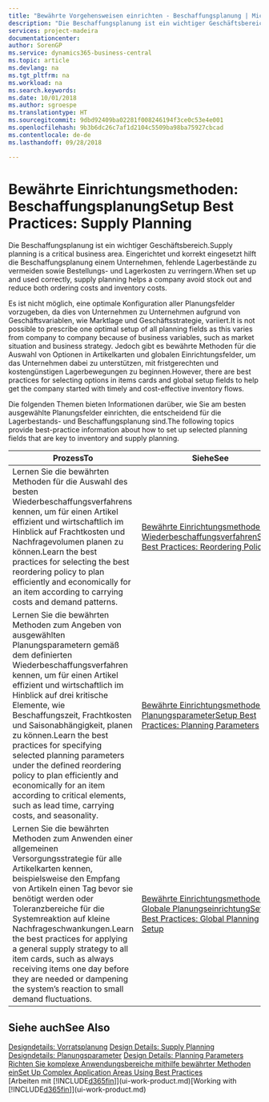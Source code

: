 ```yaml
---
title: "Bewährte Vorgehensweisen einrichten - Beschaffungsplanung | Microsoft Docs"
description: "Die Beschaffungsplanung ist ein wichtiger Geschäftsbereich. Eingerichtet und korrekt eingesetzt hilft die Beschaffungsplanung einem Unternehmen, fehlende Lagerbestände zu vermeiden sowie Bestellungs- und Lagerkosten zu verringern."
services: project-madeira
documentationcenter: 
author: SorenGP
ms.service: dynamics365-business-central
ms.topic: article
ms.devlang: na
ms.tgt_pltfrm: na
ms.workload: na
ms.search.keywords: 
ms.date: 10/01/2018
ms.author: sgroespe
ms.translationtype: HT
ms.sourcegitcommit: 9dbd92409ba02281f008246194f3ce0c53e4e001
ms.openlocfilehash: 9b3b6dc26c7af1d2104c5509ba98ba75927cbcad
ms.contentlocale: de-de
ms.lasthandoff: 09/28/2018

---
```

# <a name="setup-best-practices-supply-planning"></a><span data-ttu-id="e47e2-104">Bewährte Einrichtungsmethoden: Beschaffungsplanung</span><span class="sxs-lookup"><span data-stu-id="e47e2-104">Setup Best Practices: Supply Planning</span></span>
<span data-ttu-id="e47e2-105">Die Beschaffungsplanung ist ein wichtiger Geschäftsbereich.</span><span class="sxs-lookup"><span data-stu-id="e47e2-105">Supply planning is a critical business area.</span></span> <span data-ttu-id="e47e2-106">Eingerichtet und korrekt eingesetzt hilft die Beschaffungsplanung einem Unternehmen, fehlende Lagerbestände zu vermeiden sowie Bestellungs- und Lagerkosten zu verringern.</span><span class="sxs-lookup"><span data-stu-id="e47e2-106">When set up and used correctly, supply planning helps a company avoid stock out and reduce both ordering costs and inventory costs.</span></span>  

 <span data-ttu-id="e47e2-107">Es ist nicht möglich, eine optimale Konfiguration aller Planungsfelder vorzugeben, da dies von Unternehmen zu Unternehmen aufgrund von Geschäftsvariablen, wie Marktlage und Geschäftsstrategie, variiert.</span><span class="sxs-lookup"><span data-stu-id="e47e2-107">It is not possible to prescribe one optimal setup of all planning fields as this varies from company to company because of business variables, such as market situation and business strategy.</span></span> <span data-ttu-id="e47e2-108">Jedoch gibt es bewährte Methoden für die Auswahl von Optionen in Artikelkarten und globalen Einrichtungsfelder, um das Unternehmen dabei zu unterstützen, mit fristgerechten und kostengünstigen Lagerbewegungen zu beginnen.</span><span class="sxs-lookup"><span data-stu-id="e47e2-108">However, there are best practices for selecting options in items cards and global setup fields to help get the company started with timely and cost-effective inventory flows.</span></span>  

 <span data-ttu-id="e47e2-109">Die folgenden Themen bieten Informationen darüber, wie Sie am besten ausgewählte Planungsfelder einrichten, die entscheidend für die Lagerbestands- und Beschaffungsplanung sind.</span><span class="sxs-lookup"><span data-stu-id="e47e2-109">The following topics provide best-practice information about how to set up selected planning fields that are key to inventory and supply planning.</span></span>  

|<span data-ttu-id="e47e2-110">**Prozess**</span><span class="sxs-lookup"><span data-stu-id="e47e2-110">**To**</span></span>|<span data-ttu-id="e47e2-111">**Siehe**</span><span class="sxs-lookup"><span data-stu-id="e47e2-111">**See**</span></span>|  
|------------|-------------|  
|<span data-ttu-id="e47e2-112">Lernen Sie die bewährten Methoden für die Auswahl des besten Wiederbeschaffungsverfahrens kennen, um für einen Artikel effizient und wirtschaftlich im Hinblick auf Frachtkosten und Nachfragevolumen planen zu können.</span><span class="sxs-lookup"><span data-stu-id="e47e2-112">Learn the best practices for selecting the best reordering policy to plan efficiently and economically for an item according to carrying costs and demand patterns.</span></span>|[<span data-ttu-id="e47e2-113">Bewährte Einrichtungsmethoden: Wiederbeschaffungsverfahren</span><span class="sxs-lookup"><span data-stu-id="e47e2-113">Setup Best Practices: Reordering Policies</span></span>](setup-best-practices-reordering-policies.md)|  
|<span data-ttu-id="e47e2-114">Lernen Sie die bewährten Methoden zum Angeben von ausgewählten Planungsparametern gemäß dem definierten Wiederbeschaffungsverfahren kennen, um für einen Artikel effizient und wirtschaftlich im Hinblick auf drei kritische Elemente, wie Beschaffungszeit, Frachtkosten und Saisonabhängigkeit, planen zu können.</span><span class="sxs-lookup"><span data-stu-id="e47e2-114">Learn the best practices for specifying selected planning parameters under the defined reordering policy to plan efficiently and economically for an item according to critical elements, such as lead time, carrying costs, and seasonality.</span></span>|[<span data-ttu-id="e47e2-115">Bewährte Einrichtungsmethoden: Planungsparameter</span><span class="sxs-lookup"><span data-stu-id="e47e2-115">Setup Best Practices: Planning Parameters</span></span>](setup-best-practices-planning-parameters.md)|  
|<span data-ttu-id="e47e2-116">Lernen Sie die bewährten Methoden zum Anwenden einer allgemeinen Versorgungsstrategie für alle Artikelkarten kennen, beispielsweise den Empfang von Artikeln einen Tag bevor sie benötigt werden oder Toleranzbereiche für die Systemreaktion auf kleine Nachfrageschwankungen.</span><span class="sxs-lookup"><span data-stu-id="e47e2-116">Learn the best practices for applying a general supply strategy to all item cards, such as always receiving items one day before they are needed or dampening the system’s reaction to small demand fluctuations.</span></span>|[<span data-ttu-id="e47e2-117">Bewährte Einrichtungsmethoden: Globale Planungseinrichtung</span><span class="sxs-lookup"><span data-stu-id="e47e2-117">Setup Best Practices: Global Planning Setup</span></span>](setup-best-practices-global-planning-setup.md)|  

## <a name="see-also"></a><span data-ttu-id="e47e2-118">Siehe auch</span><span class="sxs-lookup"><span data-stu-id="e47e2-118">See Also</span></span>  
 <span data-ttu-id="e47e2-119">[Designdetails: Vorratsplanung](design-details-supply-planning.md) </span><span class="sxs-lookup"><span data-stu-id="e47e2-119">[Design Details: Supply Planning](design-details-supply-planning.md) </span></span>  
 <span data-ttu-id="e47e2-120">[Designdetails: Planungsparameter](design-details-planning-parameters.md) </span><span class="sxs-lookup"><span data-stu-id="e47e2-120">[Design Details: Planning Parameters](design-details-planning-parameters.md) </span></span>  
 [<span data-ttu-id="e47e2-121">Richten Sie komplexe Anwendungsbereiche mithilfe bewährter Methoden ein</span><span class="sxs-lookup"><span data-stu-id="e47e2-121">Set Up Complex Application Areas Using Best Practices</span></span>](set-up-complex-application-areas-using-best-practices.md)  
 <span data-ttu-id="e47e2-122">[Arbeiten mit [!INCLUDE[d365fin](includes/d365fin_md.md)]](ui-work-product.md)</span><span class="sxs-lookup"><span data-stu-id="e47e2-122">[Working with [!INCLUDE[d365fin](includes/d365fin_md.md)]](ui-work-product.md)</span></span>

